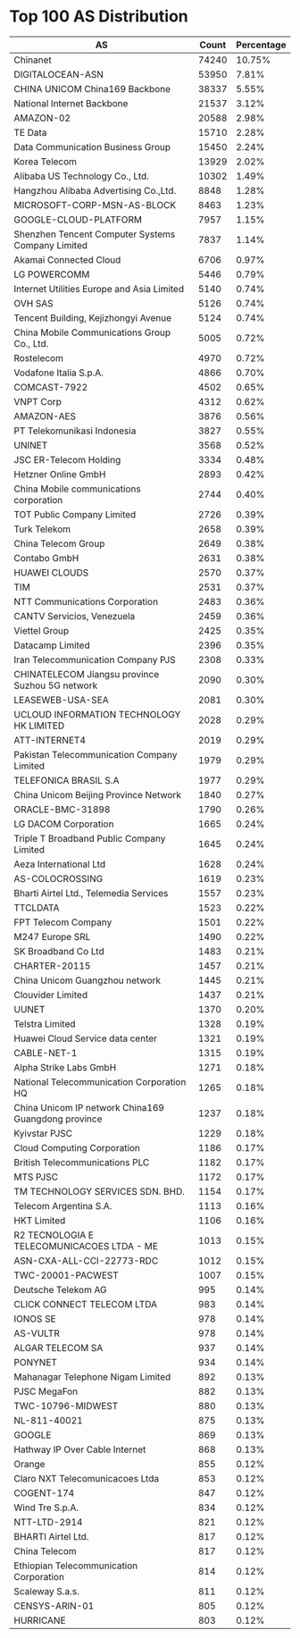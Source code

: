 # Top 100 AS Distribution
| AS | Count | Percentage |
|----|----|----|
| Chinanet | 74240 | 10.75% |
| DIGITALOCEAN-ASN | 53950 | 7.81% |
| CHINA UNICOM China169 Backbone | 38337 | 5.55% |
| National Internet Backbone | 21537 | 3.12% |
| AMAZON-02 | 20588 | 2.98% |
| TE Data | 15710 | 2.28% |
| Data Communication Business Group | 15450 | 2.24% |
| Korea Telecom | 13929 | 2.02% |
| Alibaba US Technology Co., Ltd. | 10302 | 1.49% |
| Hangzhou Alibaba Advertising Co.,Ltd. | 8848 | 1.28% |
| MICROSOFT-CORP-MSN-AS-BLOCK | 8463 | 1.23% |
| GOOGLE-CLOUD-PLATFORM | 7957 | 1.15% |
| Shenzhen Tencent Computer Systems Company Limited | 7837 | 1.14% |
| Akamai Connected Cloud | 6706 | 0.97% |
| LG POWERCOMM | 5446 | 0.79% |
| Internet Utilities Europe and Asia Limited | 5140 | 0.74% |
| OVH SAS | 5126 | 0.74% |
| Tencent Building, Kejizhongyi Avenue | 5124 | 0.74% |
| China Mobile Communications Group Co., Ltd. | 5005 | 0.72% |
| Rostelecom | 4970 | 0.72% |
| Vodafone Italia S.p.A. | 4866 | 0.70% |
| COMCAST-7922 | 4502 | 0.65% |
| VNPT Corp | 4312 | 0.62% |
| AMAZON-AES | 3876 | 0.56% |
| PT Telekomunikasi Indonesia | 3827 | 0.55% |
| UNINET | 3568 | 0.52% |
| JSC ER-Telecom Holding | 3334 | 0.48% |
| Hetzner Online GmbH | 2893 | 0.42% |
| China Mobile communications corporation | 2744 | 0.40% |
| TOT Public Company Limited | 2726 | 0.39% |
| Turk Telekom | 2658 | 0.39% |
| China Telecom Group | 2649 | 0.38% |
| Contabo GmbH | 2631 | 0.38% |
| HUAWEI CLOUDS | 2570 | 0.37% |
| TIM | 2531 | 0.37% |
| NTT Communications Corporation | 2483 | 0.36% |
| CANTV Servicios, Venezuela | 2459 | 0.36% |
| Viettel Group | 2425 | 0.35% |
| Datacamp Limited | 2396 | 0.35% |
| Iran Telecommunication Company PJS | 2308 | 0.33% |
| CHINATELECOM Jiangsu province Suzhou 5G network | 2090 | 0.30% |
| LEASEWEB-USA-SEA | 2081 | 0.30% |
| UCLOUD INFORMATION TECHNOLOGY HK LIMITED | 2028 | 0.29% |
| ATT-INTERNET4 | 2019 | 0.29% |
| Pakistan Telecommunication Company Limited | 1979 | 0.29% |
| TELEFONICA BRASIL S.A | 1977 | 0.29% |
| China Unicom Beijing Province Network | 1840 | 0.27% |
| ORACLE-BMC-31898 | 1790 | 0.26% |
| LG DACOM Corporation | 1665 | 0.24% |
| Triple T Broadband Public Company Limited | 1645 | 0.24% |
| Aeza International Ltd | 1628 | 0.24% |
| AS-COLOCROSSING | 1619 | 0.23% |
| Bharti Airtel Ltd., Telemedia Services | 1557 | 0.23% |
| TTCLDATA | 1523 | 0.22% |
| FPT Telecom Company | 1501 | 0.22% |
| M247 Europe SRL | 1490 | 0.22% |
| SK Broadband Co Ltd | 1483 | 0.21% |
| CHARTER-20115 | 1457 | 0.21% |
| China Unicom Guangzhou network | 1445 | 0.21% |
| Clouvider Limited | 1437 | 0.21% |
| UUNET | 1370 | 0.20% |
| Telstra Limited | 1328 | 0.19% |
| Huawei Cloud Service data center | 1321 | 0.19% |
| CABLE-NET-1 | 1315 | 0.19% |
| Alpha Strike Labs GmbH | 1271 | 0.18% |
| National Telecommunication Corporation HQ | 1265 | 0.18% |
| China Unicom IP network China169 Guangdong province | 1237 | 0.18% |
| Kyivstar PJSC | 1229 | 0.18% |
| Cloud Computing Corporation | 1186 | 0.17% |
| British Telecommunications PLC | 1182 | 0.17% |
| MTS PJSC | 1172 | 0.17% |
| TM TECHNOLOGY SERVICES SDN. BHD. | 1154 | 0.17% |
| Telecom Argentina S.A. | 1113 | 0.16% |
| HKT Limited | 1106 | 0.16% |
| R2 TECNOLOGIA E TELECOMUNICACOES LTDA - ME | 1013 | 0.15% |
| ASN-CXA-ALL-CCI-22773-RDC | 1012 | 0.15% |
| TWC-20001-PACWEST | 1007 | 0.15% |
| Deutsche Telekom AG | 995 | 0.14% |
| CLICK CONNECT TELECOM LTDA | 983 | 0.14% |
| IONOS SE | 978 | 0.14% |
| AS-VULTR | 978 | 0.14% |
| ALGAR TELECOM SA | 937 | 0.14% |
| PONYNET | 934 | 0.14% |
| Mahanagar Telephone Nigam Limited | 892 | 0.13% |
| PJSC MegaFon | 882 | 0.13% |
| TWC-10796-MIDWEST | 880 | 0.13% |
| NL-811-40021 | 875 | 0.13% |
| GOOGLE | 869 | 0.13% |
| Hathway IP Over Cable Internet | 868 | 0.13% |
| Orange | 855 | 0.12% |
| Claro NXT Telecomunicacoes Ltda | 853 | 0.12% |
| COGENT-174 | 847 | 0.12% |
| Wind Tre S.p.A. | 834 | 0.12% |
| NTT-LTD-2914 | 821 | 0.12% |
| BHARTI Airtel Ltd. | 817 | 0.12% |
| China Telecom | 817 | 0.12% |
| Ethiopian Telecommunication Corporation | 814 | 0.12% |
| Scaleway S.a.s. | 811 | 0.12% |
| CENSYS-ARIN-01 | 805 | 0.12% |
| HURRICANE | 803 | 0.12% |
